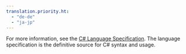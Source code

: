 ```yaml
---
translation.priority.ht: 
  - "de-de"
  - "ja-jp"
---
```

For more information, see the [C# Language Specification](../../VS_csharp/csharp-language-specification.md). The language specification is the definitive source for C# syntax and usage.